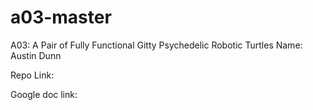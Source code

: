 # a03-master
A03: A Pair of Fully Functional Gitty Psychedelic Robotic Turtles
 Name: Austin Dunn

 Repo Link:

 Google doc link:
